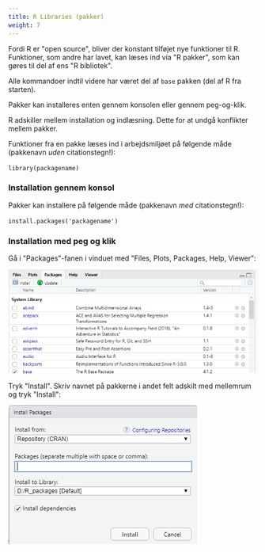 ```yaml
---
title: R Libraries (pakker)
weight: 7
---
```

Fordi R er "open source", bliver der konstant tilføjet nye funktioner til R. Funktioner, som andre har lavet, kan læses ind via "R pakker", som kan gøres til del af ens "R bibliotek".

Alle kommandoer indtil videre har været del af `base` pakken (del af R fra starten).

Pakker kan installeres enten gennem konsolen eller gennem peg-og-klik.

R adskiller mellem installation og indlæsning. Dette for at undgå konflikter mellem pakker.

Funktioner fra en pakke læses ind i arbejdsmiljøet på følgende måde (pakkenavn *uden* citationstegn!):

`library(packagename)`

### Installation gennem konsol

Pakker kan installere på følgende måde (pakkenavn *med* citationstegn!):

`install.packages('packagename')`

### Installation med peg og klik

Gå i "Packages"-fanen i vinduet med "Files, Plots, Packages, Help, Viewer":

![pckwin](/pckwin.png)

Tryk "Install". Skriv navnet på pakkerne i andet felt adskilt med mellemrum og tryk "Install":

![pckinst](/pckinst.png)
